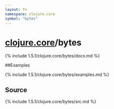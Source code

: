 ```yaml
---
layout: fn
namespace: clojure.core
symbol: "bytes"
---
```


# [clojure.core](../)/bytes

{% include 1.5.1/clojure.core/bytes/docs.md %}

##Examples

{% include 1.5.1/clojure.core/bytes/examples.md %}
## Source
{% include 1.5.1/clojure.core/bytes/src.md %}

